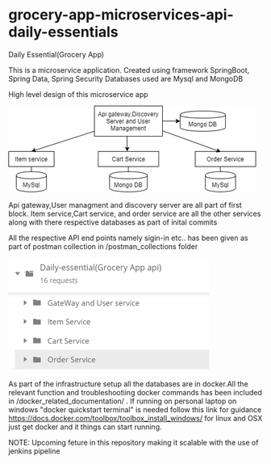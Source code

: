 # grocery-app-microservices-api-daily-essentials
Daily Essential(Grocery App)

This is a microservice application.
Created using framework SpringBoot, Spring Data, Spring Security
Databases used are Mysql and MongoDB

High level design of this microservice app


![](images/HighLevelArch.jpg)


Api gateway,User managment and discovery server are all part of first block.
Item service,Cart service, and order service are all the other services along with there respective databases as part of inital commits

All the respective API end points namely sigin-in etc.. has been given as part of postman collection in /postman_collections folder

![](images/collections.PNG)

As part of the infrastructure setup all the databases are in docker.All the relevant function and troubleshootiing docker commands has been included in /docker_related_documentation/ . If running on personal laptop on windows "docker quickstart terminal" is needed follow this link for guidance https://docs.docker.com/toolbox/toolbox_install_windows/ for linux and OSX just get docker and it things can start running. 

NOTE:
Upcoming feture in this repository making it scalable with the use of jenkins pipeline
